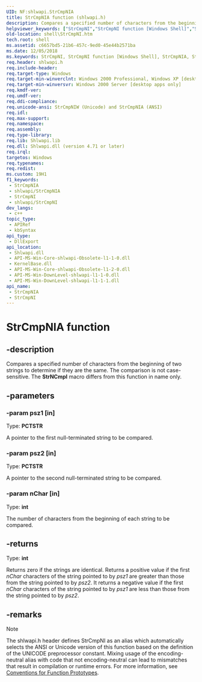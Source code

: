 ```yaml
---
UID: NF:shlwapi.StrCmpNIA
title: StrCmpNIA function (shlwapi.h)
description: Compares a specified number of characters from the beginning of two strings to determine if they are the same. The comparison is not case-sensitive. The StrNCmpI macro differs from this function in name only.
helpviewer_keywords: ["StrCmpNI","StrCmpNI function [Windows Shell]","StrCmpNIA","StrCmpNIW","_win32_StrCmpNI","shell.StrCmpNI","shlwapi/StrCmpNI","shlwapi/StrCmpNIA","shlwapi/StrCmpNIW"]
old-location: shell\StrCmpNI.htm
tech.root: shell
ms.assetid: c6657bd5-21b6-457c-9ed0-45e44b2571ba
ms.date: 12/05/2018
ms.keywords: StrCmpNI, StrCmpNI function [Windows Shell], StrCmpNIA, StrCmpNIW, _win32_StrCmpNI, shell.StrCmpNI, shlwapi/StrCmpNI, shlwapi/StrCmpNIA, shlwapi/StrCmpNIW
req.header: shlwapi.h
req.include-header: 
req.target-type: Windows
req.target-min-winverclnt: Windows 2000 Professional, Windows XP [desktop apps only]
req.target-min-winversvr: Windows 2000 Server [desktop apps only]
req.kmdf-ver: 
req.umdf-ver: 
req.ddi-compliance: 
req.unicode-ansi: StrCmpNIW (Unicode) and StrCmpNIA (ANSI)
req.idl: 
req.max-support: 
req.namespace: 
req.assembly: 
req.type-library: 
req.lib: Shlwapi.lib
req.dll: Shlwapi.dll (version 4.71 or later)
req.irql: 
targetos: Windows
req.typenames: 
req.redist: 
ms.custom: 19H1
f1_keywords:
 - StrCmpNIA
 - shlwapi/StrCmpNIA
 - StrCmpNI
 - shlwapi/StrCmpNI
dev_langs:
 - c++
topic_type:
 - APIRef
 - kbSyntax
api_type:
 - DllExport
api_location:
 - Shlwapi.dll
 - API-MS-Win-Core-shlwapi-Obsolete-l1-1-0.dll
 - KernelBase.dll
 - API-MS-Win-Core-shlwapi-Obsolete-l1-2-0.dll
 - API-MS-Win-DownLevel-shlwapi-l1-1-0.dll
 - API-MS-Win-DownLevel-shlwapi-l1-1-1.dll
api_name:
 - StrCmpNIA
 - StrCmpNI
---
```


# StrCmpNIA function


## -description

Compares a specified number of characters from the beginning of two strings to determine if they are the same. The comparison is not case-sensitive. The <b>StrNCmpI</b> macro differs from this function in name only.

## -parameters

### -param psz1 [in]

Type: <b>PCTSTR</b>

A pointer to the first null-terminated string to be compared.

### -param psz2 [in]

Type: <b>PCTSTR</b>

A pointer to the second null-terminated string to be compared.

### -param nChar [in]

Type: <b>int</b>

The number of characters from the beginning of each string to be compared.

## -returns

Type: <b>int</b>

Returns zero if the strings are identical. Returns a positive value if the first <i>nChar</i> characters of the string pointed to by <i>psz1</i> are greater than those from the string pointed to by <i>psz2</i>. It returns a negative value if the first <i>nChar</i> characters of the string pointed to by <i>psz1</i> are less than those from the string pointed to by <i>psz2</i>.

## -remarks

> [!NOTE]
> The shlwapi.h header defines StrCmpNI as an alias which automatically selects the ANSI or Unicode version of this function based on the definition of the UNICODE preprocessor constant. Mixing usage of the encoding-neutral alias with code that not encoding-neutral can lead to mismatches that result in compilation or runtime errors. For more information, see [Conventions for Function Prototypes](/windows/win32/intl/conventions-for-function-prototypes).

